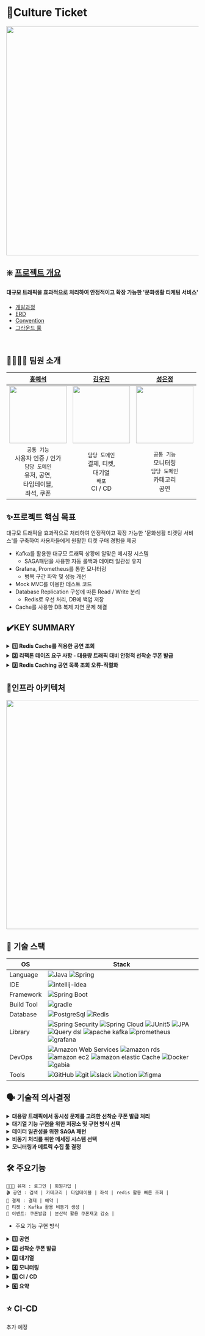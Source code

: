 # 🎫Culture Ticket
<img src="https://github.com/user-attachments/assets/99280765-13cd-463c-b60e-f60ec33a9d32" width=600; width=500 />
<br>

## ❇️ [프로젝트 개요](https://github.com/Sparta-Triple/CultureTicket/wiki)
#### 대규모 트래픽을 효과적으로 처리하여 안정적이고 확장 가능한 '문화생활 티케팅 서비스'
- [개발과정](https://github.com/Sparta-Triple/CultureTicket/wiki/%EA%B0%9C%EB%B0%9C%EA%B3%BC%EC%A0%95)
- [ERD](https://github.com/user-attachments/assets/3ed7a77c-ba7e-4ec0-99f8-1a4837895466)
- [Convention](https://github.com/Sparta-Triple/CultureTicket/wiki/Convention)
- [그라운드 룰](https://github.com/Sparta-Triple/CultureTicket/wiki/GroundRule)

</br> 

## 👨‍👩‍👧‍👦 팀원 소개
| <div align="center">[홍예석](https://github.com/yshong1998)</div>                                                                    | <div align="center">[김우진](https://github.com/kwj0605)</div>                                                                       | <div align="center">[성은정](github.com/SEJ123)</div>                      | 
|:----------------------------------------------------------------------------------------------------------------------------------|:----------------------------------------------------------------------------------------------------------------------------------| :---------------------------------------------------------------------------- | 
| <div align="center"><img src="https://github.com/user-attachments/assets/e4bb1ea5-ac3a-464d-aacc-c28159a61b31" width=150 /></div> | <div align="center"><img src="https://github.com/user-attachments/assets/2550cf81-f2db-4f4d-9243-9a91c66ca8f7" width=150 /></div> | <div align="center"><img src="https://github.com/user-attachments/assets/c7f702fe-95ff-4a4e-8f6a-2b751f63a12d" width=150 /></div> 
| <div align="center"> `공통 기능` <br>사용자 인증 / 인가<br/>`담당 도메인`<br> 유저, 공연, <br> 타임테이블, <br> 좌석, 쿠폰 <br></div>                          | <div align="center"> `담당 도메인` <br> 결제, 티켓, <br> 대기열 <br/>`배포`<br> CI / CD</div>                                                                                    | <div align="center"> `공통 기능` <br> 모니터링 <br/>`담당 도메인`<br>카테고리 <br> 공연</div>                     | 

  
## ✨프로젝트 핵심 목표
대규모 트래픽을 효과적으로 처리하여 안정적이고 확장 가능한 '문화생활 티켓팅 서비스'를 구축하여 사용자들에게 원활한 티켓 구매 경험을 제공

- Kafka를 활용한 대규모 트래픽 상황에 알맞은 메시징 시스템
  - SAGA패턴을 사용한 자동 롤백과 데이터 일관성 유지
- Grafana, Prometheus를 통한 모니터링
  - 병목 구간 파악 및 성능 개선 
- Mock MVC를 이용한 테스트 코드
- Database Replication 구성에 따른 Read / Write 분리
    - Redis로 우선 처리, DB에 백업 저장
- Cache를 사용한 DB 복제 지연 문제 해결





## ✔️KEY SUMMARY
<details>
  <summary><strong> 1️⃣ Redis Cache를 적용한 공연 조회</strong></summary>
    <div markdown="1"> 

#### 문제점

티켓팅 서비스는 사용자들이 공연 정보를 자주 조회하기 때문에 DB는 계속해서 쿼리를 처리해야 하기 때문에 성능 저하 및 과부하가 올 수 있다.

DB 조회 시, 평균 응답 속도가 847ms로 나타났다.

  <img src="https://github.com/user-attachments/assets/a0b7d577-e099-45ea-ac59-b6bba6f7ef18"/>

#### 해결 방법

Redis Cache를 사용하면, DB 부하를 줄이고 성능을 크게 향상 시킬 수 있다.<br>
-> 캐시 시스템은 빠른 응답 속도와 트래픽 처리 효율성을 제공하며, 대규모 트래픽을 처리하는 데 효율적

Redis Cache 조회 시, 평균 응답 속도가 6ms로 나타났다.

  <img src="https://github.com/user-attachments/assets/5f10fbcc-5584-4fee-9947-6523badf393d"/>
  <br>

#### 정리
> Redis 조회 시 평균 6ms 응답 속도가 나왔다.
> - 빠른 응답 속도 제공 <br>
    DB 조회 시 평균 847ms에서 Redis를 사용한 후 6ms로 응답 속도가 약 141배 빨라졌다. 이로 인해 사용자들이 공연 정보를 더 빠르게 조회할 수 있게 되었다.
> - 서버 부하 감소
    동일한 공연 정보를 조회할 때 DB 대신 Redis Cache에 저장된 데이터를 사용함으로써 DB의 부하를 줄이고, 서버 리소스를 효율적으로 관리할 수 있게 되었다.
> - 사용자 경험 향상
    Redis Cache를 통해 빠르고 일관된 응답을 제공함으로써, 사용자의 만족도를 향상 시켰다.

</details>
<details>
  <summary><strong> 2️⃣ 리팩톤 데이즈 요구 사항 - 대용량 트래픽 대비 안정적 선착순 쿠폰 발급</strong></summary>
    <div markdown="1">

[대용량 트래픽 대비 안정적 선착순 쿠폰 발급 구현 과정](https://www.notion.so/teamsparta/15-d47f3d1366424423af85da024c2aa8cd)
1. 쿠폰 개수의 올바른 차감
- 문제: 쿠폰 발급이 이루어질 때, 쿠폰이 중복으로 발급되어 개수가 적절하게 발급되지 않는 문제가 있었다. <br>
- 해결: Lock을 획득한 요청이 완료될 때까지 다른 요청이 대기하게 하여 트랜잭션 간 stock 조회를 방지 <br>
- 결과: 쿠폰 발급이 이루어질 때, 중복으로 쿠폰이 발급되는 문제가 해결되었다.
- 분산락 적용 이전
  <img width="1470" alt="image" src="https://github.com/user-attachments/assets/86ff8714-083a-42c3-b844-6194af56d6f9" />
- 분산락 적용 이후
  <img width="1470" alt="image" src="https://github.com/user-attachments/assets/d2c7aa51-c305-477d-a554-6a7d14f8ac33" />
2. 분산 Lock을 적용한 쿠폰 발급 - 처리 속도 목표

- 문제: 기대값인 하나의 요청 당 처리 시간이 1ms를 넘기지 않는 것이지만 5ms가 나왔다. <br>
- 해결: 동시 접근과 경쟁 상태를 방지하기 위해 한 번에 하나의 요청만 자원에 접근할 수 있도록 분산 Lock 적용 <br>
- 결과: 기대값인 1ms보다 약 11배 빠른 0.09ms 처리시간이 나왔다.
    - 분산락 적용 이전
      <img width="1470" alt="image" src="https://github.com/user-attachments/assets/ffb5ecae-054b-4b64-a36a-c46721018d29" />
    - 분산락 적용 이후
      <img width="1470" alt="image" src="https://github.com/user-attachments/assets/96ce90f8-b63f-4441-befe-e5d8b4fa26df" />
</details>
<details>
  <summary><strong>3️⃣ Redis Caching 공연 목록 조회 오류-직렬화 </strong></summary>

[공연 목록 캐시 데이터 조회 시 직렬화 오류](https://www.notion.so/teamsparta/Redis-Caching-9fba97f10cdd4296bfc621250c110d14)

</details>


## 📁인프라 아키텍처
<img src="https://github.com/user-attachments/assets/8eb580bb-fd78-41a6-9f34-daaad359a21e" width=600; width=500 />




## 🚀 기술 스택

OS | Stack
--- | --- |
Language | ![Java](https://img.shields.io/badge/java-007396?style=for-the-badge&logo=JAVA&logoColor=white) ![Spring](https://img.shields.io/badge/spring-6DB33F?style=for-the-badge&logo=spring&logoColor=white)
IDE | ![intellij-idea](https://img.shields.io/badge/intellij%20idea-000000?style=for-the-badge&logo=intellijidea&logoColor=white) 
Framework | ![Spring Boot](https://img.shields.io/badge/Spring%20Boot-6DB33F?style=for-the-badge&logo=springboot&logoColor=white)
Build Tool | ![gradle](https://img.shields.io/badge/gradle-02303A?style=for-the-badge&logo=gradle&logoColor=white)
Database | ![PostgreSql](https://img.shields.io/badge/postgresql-4479A1?style=for-the-badge&logo=postgresql&logoColor=white) ![Redis](https://img.shields.io/badge/redis-FF4438?style=for-the-badge&logo=redis&logoColor=white)
Library | ![Spring Security](https://img.shields.io/badge/spring%20security-6DB33F?style=for-the-badge&logo=springsecurity&logoColor=white) ![Spring Cloud](https://img.shields.io/badge/spring%20cloud-6DB33F?style=for-the-badge&logo=springCloud&logoColor=white) ![JUnit5](https://img.shields.io/badge/JUnit5-25A162?style=for-the-badge&logo=junit5&logoColor=white) ![JPA](https://img.shields.io/badge/JPA-6DB33F?style=for-the-badge&logo=jpa&logoColor=white) ![Query dsl](https://img.shields.io/badge/query%20dsl-007396?style=for-the-badge&logo=querydsl&logoColor=white) ![apache kafka](https://img.shields.io/badge/apache%20kafka-231F20?style=for-the-badge&logo=apachekafka&logoColor=white) ![prometheus](https://img.shields.io/badge/prometheus-red?style=for-the-badge&logo=prometheus&logoColor=white) ![grafana](https://img.shields.io/badge/grafana-orange?style=for-the-badge&logo=grafana&logoColor=white)  
DevOps | ![Amazon Web Services](https://img.shields.io/badge/amazon%20aws-232F3E?style=for-the-badge&logo=Amazon%20Web%20Services&logoColor=white) ![amazon rds](https://img.shields.io/badge/amazon%20rds-527FFF?style=for-the-badge&logo=amazonrds&logoColor=white) ![amazon ec2](https://img.shields.io/badge/amazon%20ec2-FF9900?style=for-the-badge&logo=amazonec2&logoColor=white) ![amazon elastic Cache](https://img.shields.io/badge/elastic%20cache-blue?style=for-the-badge&logo=amazonelasticache&logoColor=white) ![Docker](https://img.shields.io/badge/docker-4285F4?style=for-the-badge&logo=docker&logoColor=white) ![gabia](https://img.shields.io/badge/gabia-skyblue?style=for-the-badge&logo=gabia&logoColor=white) 
Tools | ![GitHub](https://img.shields.io/badge/GitHub-181717?style=for-the-badge&logo=GitHub&logoColor=white) ![git](https://img.shields.io/badge/git-F05032?style=for-the-badge&logo=git&logoColor=white) ![slack](https://img.shields.io/badge/slack-4A154B?style=for-the-badge&logo=slack&logoColor=white) ![notion](https://img.shields.io/badge/notion-000000?style=for-the-badge&logo=notion&logoColor=white) ![figma](https://img.shields.io/badge/figma-F24E1E?style=for-the-badge&logo=figma&logoColor=white) 


## 🗣️ 기술적 의사결정

<details>
  <summary><strong> 대용량 트래픽에서 동시성 문제를 고려한 선착순 쿠폰 발급 처리 </strong></summary>
    <div markdown="1">     
      
   ### 문제 상황
- 스프링은 멀티 쓰레드 방식으로 동작하기 때문에, 동시에 여러 쿠폰 발급 요청이 들어올 경우 하나의 쿠폰 데이터에 대해 여러 쓰레드에서 변경을 요청하게 되고 이 때 `Race Condition` 문제가 발생할 수 있음.
- 쿠폰이 100개라고 했을 때 하나의 쓰레드에서 요청을 완료하기 전에 다른 쓰레드에서 재고 데이터를 조회하는 상황이 있을 수 있고 이 경우 쿠폰이 100개 이상 발급되는 문제가 발생할 수 있다.

    ### 선택 가능한 방안
1. **프로세스 Lock(Synchronized), `채택 X`**
> 프로세스에서 한 데이터를 쓰레드가 사용하면 다른 쓰레드가 사용하지 못하도록 막는 방식
> 
- 채택하지 않은 이유
    대용량 트래픽을 고려한 MSA 아키텍처 서비스에서, 단일 서버로 동작해야만 하는 프로세스 Lock은 `scale-out` 의 상황에 유연하게 대처하지 못하는 방식이기 때문
>
2. **DB Lock `채택 X`**
> 한 트랜잭션이 데이터베이스의 특정 데이터에서 작업을 하고 있다면 다른 트랜잭션이 접근하지 못하도록 막는 방식
> 
- 채택하지 않은 이유
    DB Lock의 경우 해당 자원에 대한 접근 자체를 막기 때문에 쿠폰 발급 뿐만 아니라 조회의 경우에도 Lock이 발생하고 이는 의도하지 않은 `side effect`이기 때문에 채택 불가
>
3. **Distribution Lock `채택 O`**
> 하나의 공유 자원에 대한 경쟁 상황에서 데이터에 접근할 때, 데이터의 결함이 발생하지 않도록 원자성(atomic)을 보장하는 방식
> 
- 채택 이유
    Process Lock의 경우와 달리, redis가 요청 순서대로 lock을 반환해 주기 때문에 `scale-out`의 상황에서도 동시성 문제를 해결할 수 있음
    
    DB Lock과 달리, 자원 자체에 대한 Lock이 아니기 때문에 의도치 않은 `side effect`가 발생하지 않음.
  - 분산락 구현 방식
    - **Zookeeper**
        - 분산 서버 관리시스템으로 분산 서비스 내 설정 등을 공유해주는 시스템.
        - 추가적인 인프라 구성이 필요하고 성능 튜닝을 위한 러닝커브가 존재.
        - Kafka에서 활용중이긴 하지만, 오버엔지니어링이라 판단.
    - **Redis `채택 O`**
        - **Key, Value** 구조의 비정형 데이터를 저장하고 관리하기 위한 NoSQL DB
        - 추가적인 인프라 구성 필요하지만 러닝 커브가 낮음.
        - 현재 이미 공연 조회 데이터 캐싱을 위해 사용 중
        - 인메모리 DB로 속도가 빠름.(초당 100,000 QPS 의 속도)
        - 싱글스레드 방식으로 동시성 문제 해결 가능
  </div>
</details> 
<details>
  <summary><strong> 대기열 기능 구현을 위한 저장소 및 구현 방식 선택</strong></summary>
<div markdown="1">

### 도입 이유

- 서비스에서 비중이 가장 큰 공연 조회, 그중에서도 특정 공연(ex. 아이돌 공연)조회에서 트래픽이 몰리면서 서비스의 과부화를 방지하기 위해 대기열 기능을 도입

### 선택 가능한 방안

1. **Kafka  `채택 X`**

---

> Kafka의 메시지 방식을 사용하여 순서대로 대기열 관리
> 
- 채택하지 않은 이유
    
    Kakfa를 사용하면 Topic에 데이터를 담아 나오는 순서대로 대기열을 구현하는데, 대기열의 정보(대기열 번호, 남은 시간) 등을 구현하기 어렵기 때문에 채택 불가
    

1. **Redis `채택 O`**

---

> Redis의 Sorted Set 자료형을 사용하여 순서대로 대기열 관리
> 
- 채택 이유
    
    
    Redis의 Sorted Set 자료형을 이용하여 대기열의 정보(대기열 번호, 남은 시간) 등을 구현하기 쉬기 때문에 채택
    

### 대기열을 구현하는 방식

1. **은행창구 방식 `채택 X`**

---

> 한 명이 처리열을 빠져아가면 대기열에서 한 명이 들어오는 방식
> 
- 채택하지 않은 이유
    
    한 명씩 대기열을 빠져나오는 방식으로 현재 처리 중인 인원 수를 정확히 카운팅하는 것이 중요한 로직에 사용되는 것이 적절
    
    따라서, 공연 조회에 필요한 방식은 아님
    

1. **놀이 동산 방식`채택 O`**

---

> 일정 시간 동안 N명을 들여보내고, M 시간이 지나면 자동으로 빠져나가는 방식
> 
- 채택 이유
    
    N명의 사람들이 대기열에서 일정한 시간 동안 주기적으로 빠져나가는 방식이 공연 조회 시 과도한 트래픽이 몰려 서비스에 과부하가 생길 수 있는 상황을 막기 위한 방식에 적절
</div>
</details>
<details>
  <summary><strong> 데이터 일관성을 위한 SAGA 패턴 </strong></summary>
<div markdown="1">

### 문제 상황

- MSA 환경에서 여러 서비스들이 메시징 시스템으로 비즈니스 프로세스를 구성한다. 이때 각 서비스에서 트랜잭션을 수행하는 과정에서 실패할 경우 이를 보상하기 위한 보상 트랜잭션을 정의해야한다.

### 선택 가능한 방안

1. **2Phase Commit 패턴(2PC 패턴)`채택 X`**

---

> 원자적 커밋 프로토콜(ACP)의 일종.
트랜잭션을 커밋할지, 아니면 롤백할지에 대해 분산 원자적 트랜잭션에 관여하는 분산 알고리즘의 하나

- 채택하지 않은 이유
    
    모든 요청을 처리할 때까지 관련한 모든 DB에 Lock이 설정됨(지연 시간 증가)
    
    서비스 간 강결합 초래(MSA 구조를 도입하는 이유인 서비스간의 느슨한 결합의 의미가 퇴색될 가능성)
    

1. **SAGA패턴`채택 O`**

---

> 관련 서비스들의 트랜잭션을 순차적으로 처리
> 
- 채택 이유
    
    모든 트랜잭션 관리 : 서비스 간의 이벤트를 통해 로컬 트랜잭션을 순차적으로 처리
    
    원자성 보장 : 트랜잭션 상태를 체크하여 처리되지 않으면 전체 트랜잭션을 롤백 ‘보상 트랜잭션’의 개념을 통해 처리
    

- Saga 패턴 종류
    1. Choreographed Saga **`채택 O`**
    
    ---
    
    > 이벤트 및 보상 트랜잭션 처리 주체가 각 마이크로 서비스인 Saga 패턴

    - 채택 이유
        
        마이크로 서비스가 적을 경우 쉽고 간단하게 구성이 가능
        
        기존 MSA 환경에서 추가적인 인프라 리소스가 필요하지 않음
        
    1. Orchestrated Saga
    
    > 이벤트 및 보상 트랜잭션 처리의 주체로 'Orchestrator'가 존재하여 중앙에서 처리

    - 채택하지 않은 이유
        
        중앙 관리 시스템인 Orchestrator 구현을 위해 추가적인 인프라 리소스가 필요
        
        Orchestrator가 전체 Flow를 관리하기 때문에 단일 장애 지점(SPOF)이 되어 장애 발생 시 모든 서비스에 장애가 전파될 수 있음
        Orchestrator 구현이 상대적으로 어려움

    > 이벤트 및 보상 트랜잭션 처리 주체가 각 마이크로 서비스인 Saga 패턴

    - 채택 이유
        
        마이크로 서비스가 적을 경우 쉽고 간단하게 구성이 가능
        
        기존 MSA 환경에서 추가적인 인프라 리소스가 필요하지 않음
</div>
</details>
<details>
  <summary><strong> 비동기 처리를 위한 메세징 시스템 선택 </strong></summary>
<div markdown="1">
### 문제 상황

- 결제 - 예약 - 티켓 발급의 과정에서 사용자 경험을 개선하기 위해, 비동기 처리 방식 도입을 결정
- 결제, 예약의 경우 즉시 데이터의 변경이 발생해야 중복 예약을 방지할 수 있기 때문에 즉시 처리
- 티켓 발급의 경우 처리에 즉각성을 요구하는 부분이 아니기 때문에 비동기로 처리하도록 결정

### 선택 가능한 방안

**RabbitMQ `채택 x`**

> 메시지 전달과 라우팅을 중점으로 한 멀티 프로토콜 메시지 브로커.

- 장점
    - **유연한 메시지 라우팅**: exchange를 사용하여 복잡한 라우팅 패턴 지원
    - **경량화**: 단일 노드 및 간단한 사용 사례에 적합
    - **낮은 지연 시간**: 소규모 메시징 시스템에서 매우 빠름
- 단점
    - **내구성**: 디스크 기반 저장이 가능하지만, Kafka에 비해 데이터 처리량에서 성능 저하 가능.
    - **대용량 처리**: 대규모 스트리밍 데이터 처리에는 부적합.
- 채택하지 않은 이유
    - 대용량 데이터 처리를 요하는 부분은 아니기 때문에, 당장의 작은 규모의 서비스에서는 RabbitMQ가 Kafka에 비해 티켓 발급과 같이 가볍고 간단한 사례에 더 적합한 것이 사실.
    - 하지만 서비스가 MSA 아키텍처로 구성되어 있고, 특히 MSA 아키텍처는 개발과 유지보수의 어려움 대신 보다 안정적인 서비스 환경과 확장성을 강점으로 하는 아키텍처인 데 반해 RabbitMQ는 Kafka에 비해 확장성의 측면에서 불리

**Kafka `채택 o`**

> 대규모 데이터 스트리밍과 분산 메시징을 위해 설계된 분산 로그 시스템

- 장점
    - **높은 처리량**: 대규모 데이터 스트리밍과 실시간 처리에 최적화
    - **파티셔닝**: 데이터를 파티션으로 나누어 분산 처리 지원
    - **확장성**: 클러스터를 통해 손쉽게 확장 가능.
    - **리텐션**: 메시지가 소비되더라도 설정된 기간 동안 저장 가능
- 단점
    - **설치 및 관리의 복잡성**: 분산 시스템 구성 및 관리가 어려움.
    - **실시간 처리 지연**: 메시지가 파티션을 거칠 때 약간의 지연 발생.
    - **기능 제한**: 메시지 라우팅이나 요청/응답 패턴 등은 RabbitMQ보다 제한적.
- 채택 이유
    - RabbitMQ에서의 내용과 동일하게, 각 서비스가 단일로만 동작하는 상황에서는 RabbitMQ가 더 적합할 수 있지만 `scale-out`의 규모가 커지면 커질수록 클러스터링을 통해 손쉽게 확장이 가능한 Kafka가 MSA 아키텍처에 더 적합하다고 판단.

</div>
</details>
<details>
  <summary><strong> 모니터링과 메트릭 수집 툴 결정 </strong></summary>
<div markdown="1">

### 문제 상황

- 서비스의 실시간 성능 모니터링을 위한 툴 선택

### 선택 가능한 방안

1. **Prometheus `채택 O`**

---

> 메트릭 기반의 모니터링 시스템, 시스템의 성능을 시계열 데이터로 수집, 저장
> 
- 채택 이유
    
    시계열 데이터 혹은 리소스 사용량 모니터링에 적합하다.
    
    결제 요청 처리 시간, 실패율, 시스템의 성능을 실시간으로 모니터링하고 경고를 설정할 수 있다. 즉, 실시간 성능 모니터링에 유리하다.
    
1. **Grafana`채택 O`**

---

> Prometheus와 통합되어 시계열 데이터를 시각화하는 데 강력한 대시보드 제공
> 
- 채택 이유
    
    서비스의 성능, 처리 시간, 성공/실패 요청 비율 등 실시간으로 시각화해서 추적할 수 있다.
    
    시스템의 상태를 직관적으로 파악할 수 있다. 즉, 실시간 성능 모니터링에 유리하다.
    

1. **ELK `채택 X`**

---

> 로그 분석에 특화, 문제 발생 시점의 세부 로그를 추적하는데 유리
> 
- 채택하지 않은 이유
    
    로그 분석을 주로 처리하므로 실시간 메트릭 수집과 시계열 모니터링의 효율성에는 적절하지 않다.

    또한 ELK는 로그 수집, 모니터링 이외에 검색 엔진으로서 함께 활용될 때 적합하지만, 이처럼 모니터링만을 위해 도입하는 것은 오버엔지니어링이라 판단.
    
</div>
</details>


      
##  🛠 주요기능
```
👨‍👨‍👧 유저 : 로그인 | 회원가입 |
🎬 공연 : 검색 | 카테고리 | 타임테이블 | 좌석 | redis 활용 빠른 조회 |
💸 결제 : 결제 | 예약 |
🎫 티켓 : Kafka 활용 비동기 생성 | 
🎊 이벤트: 쿠폰발급 | 분산락 활용 쿠폰재고 감소 | 
```

- 주요 기능 구현 방식

<details>
  <summary><strong>1️⃣ 공연 </strong></summary>

- 공연 조회 시 대기열
- [x] 공연 조회 시 sessionId를 기반으로 대기열 조회
- [x] Feign Client 방식으로 대기열의 정보 조회


- 실시간 랭킹
- [x] 공연마다 조회수를 Redis의 Sorted Set 데이터 타입으로 저장
- [x] 랭킹 조회 시 상위 조회수를 기록한 5개의 공연을 반환
</details>

<details>
  <summary><strong>2️⃣ 선착순 쿠폰 발급 </strong></summary>

- 쿠폰 발급 요청 동시성 제어
- [x] AOP 단계에서 분산락을 활용해 요청 간 동시성 문제 해결

</details>
<details>
  <summary><strong>3️⃣ 대기열 </strong></summary>

- Redis Sorted Set 기반 대기열 구현
- [x] 놀이동산 방식의 대기열을 구현
- [x] 처음 1000명 이후부터 대기열을 기다림
- [x] 매 10초마다 3000명씩 대기열에서 빠져나옴
- [x] 10분이 지나면 다시 대기열을 기다림
- [x] 분산락을 사용하여 지정된 사용자보다 더 많은 사용자가 대기열에서 빠져나오는 것을 방지

</details>
<details>
  <summary><strong>4️⃣ 모니터링 </strong></summary>

[모니터링 결과 보러 가기](https://www.notion.so/teamsparta/89343f86b17f469bb94c05df29ed1eb9)

</details>
<details>
  <summary><strong>5️⃣ CI / CD </strong></summary>
추가 예정 (우진)

</details>
<details>
  <summary><strong>6️⃣ 요약 </strong></summary>

| 서비스 | 요구 사항 | 기술명 | 구현 내용 |
| --- | --- | --- | --- |
| 공연 서비스 | 공연 조회 대기열 | Redis, Feign Client | Redis를 활용하여 sessionId, Token을 기반으로 사용자 식별, 대기열 기능 구현 |
| 공연 서비스 | 공연 주간 랭킹 | Redis Sorted Set | Redis를 활용해 공연 랭킹과 같은 실시간으로 자주 업데이트, 조회 되는 데이터를 빠르게 처리, Sorted Set 구조를 활용해 정렬 후 Top5 공연 반환 |
| 공연 서비스 | 공연 데이터 캐시 | Redis Cache | 공연 정보와 같은 자주 조회되는 데이터는 매번 DB에서 직접 조회하는 것보다 Redis 캐시 시스템을 활용하여 응답 속도를 개선 |
| 공연 서비스 | 공연 조회 대기열 | Redis Sorted Set | 많은 사용자가 동시에 하나의 공연에 대해 조회하는 상황에 서버 과부하가 발생할 가능성 존재, 놀이동산 방식의 대기열을 구현하여 서버가 감당할 수 있는 사용자를 주기적으로 처리 |
| 쿠폰 서비스 | 선착순 쿠폰 발급 | Redis, AOP, Distributed Lock | Redis 를 활용해 분산락을 AOP 단계에서 적용.동시성 문제, 중복 발급 방지를 보장하고, 시스템의 안정성과 데이터 일관성을 유지 |
| 티켓 서비스 | 티켓 발급 | Kafka | 결제 완료 후, 티켓 발급을 비동기적으로 처리하고, 확장 가능한 방식으로 시스템을 운영하기 위해, 티켓 발급 시스템의 안정성을 확보하고 대규모 트래픽에 효율적 |
| 티켓 서비스 | 대기열 | Kafka | 많은 사용자가 동시에 티켓을 구매하려는 상황에 동시성 문제와 서버 과부하가 발생할 가능성 존재, 실시간으로 요청을 처리하는 대신 대기열에 요청을 저장하여 순차적으로 처리 |
| CI / CD | 추가 예정 | 추가 예정 | 추가 예정 |

</details>

## ⭐ CI-CD

추가 예정
